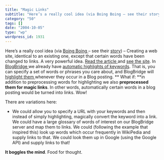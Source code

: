```yaml
---
title: "Magic Links"
subtitle: "Here’s a really cool idea (via Boing Boing – see their story"
category: "50"
tags: []
date: "2004-10-05"
type: "wp"
wordpress_id: 1931
---
```

Here’s a really cool idea (via [Boing Boing ](http://www.boingboing.net/)– see their [story](http://www.boingboing.net/2004/10/04/bbc_news_proxy_makes.html)) – Creating a web site, identical to an existing one, except that certain words have been changed to links. A very powerful idea. [Read the article ](http://www.boingboing.net/2004/10/04/bbc_news_proxy_makes.html)and [see the site](http://www.whitelabel.org/wp/wikiproxy.php?url=http://news.bbc.co.uk/1/hi/uk_politics/3711092.stm).
In [BlogBridge ](http://www.blogbridge.com)we already have [automatic highlights of keywords](/weblogs/archives/000494.html). That is, you can specify a set of words or phrases you care about, and BlogBridge will [highlight them ](/weblogs/archives/screen.jpg)whenever they occur in a Blog posting.
**
What if: **in addition to preprocessing words for highlighting we also **preprocessed them for magic links**. In other words, automatically certain words in a blog posting would be turned into links. Wow!

There are variations here:

- We could allow you to specify a URL with your keywords and then instead of simply highlighting, magically convert the keyword into a link.
We could have a large glossary of words of interest on our BlogBridge server and map them to links.
We could (following the example that inspired this) look up words which occur frequently in WikiPedia and supply links to that.
We could look them up in Google (using the Google API) and supply links to that!

**It boggles the mind**. Food for thought.